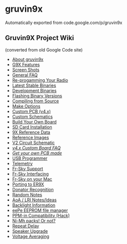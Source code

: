 # gruvin9x
Automatically exported from code.google.com/p/gruvin9x

## Gruvin9X Project Wiki</a>
(converted from old Google Code site)

* [About gruvin9x](About.md)
* [G9X Features](Features.md)
* [Screen Shots](Features.md)
* [General FAQ](FAQ.md)
* [Re-progamming Your Radio](ReProgram.md)
 * [Latest Stable Binaries](LatestRelease.md)
 * [Development Binaries](DevBinaries.md)
 * [Flashing Binary Versions](FlashGuide.md)
 * [Compiling from Source](CompilingFromSource.md)
 * [Make Options](MakeOptions.md)
* [Custom PCB (v4.x)](PCB.md)
 * [Custom Schematics](Circuitry.md)
 * [Build Your Own Board](PcbAssembly.md)
 * [SD Card Installation](SdcardBoard.md)
 * [9X Reference Data](TurnigyV2.md)
  * [Reference Images](ReferenceImages.md)
  * [V2 Circuit Schematic](SchematicV2.md)
  * *[v4.x Custom Board FAQ](V41FAQ.md)*
  * *[Get your own PCB made](PCBFab.md)*
* [USB Programmer](GProg.md)
* [Telemetry](Telemetry.md)
 * [Fr-Sky Support](FrSky.md)
 * [Fr-Sky Interfacing](FrskyInterfacing.md)
 * [Fr-Sky on your Mac](FrSkyTerminalOSX.md)
 * [Porting to ER9X](FrskyToER9X.md)
* [Donator Recognition](Recognition.md)
 * [Random Notes](RandomNotes.md)
 * [AoA / LRI Notes/Ideas](AoA.md)
 * [Backlight Information](BackLight.md)
 * [eePe EEPROM file manager](eePe.md)
 * [PPM-in Compatibility (Hack)](PpmIn.md)
 * [Ni-Mh packs! Or not?](PowerCells.md)
 * [Repeat Delay](RepeatDelay.md)
 * [Speaker Upgrade](SpeakerReplacement.md)
 * [Voltage Averaging](VoltageAveraging.md)
